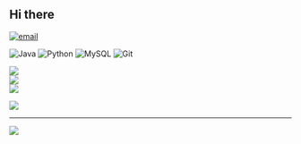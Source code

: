 ## Hi there 

[![email](https://img.shields.io/badge/Email-D14836?logo=gmail&logoColor=white)](mailto:moreirabeatriz462@gmail.com) 


![Java](https://img.shields.io/badge/java-%23ED8B00.svg?style=flat-square&logo=openjdk&logoColor=white) ![Python](https://img.shields.io/badge/python-3670A0?style=flat-square&logo=python&logoColor=ffdd54) ![MySQL](https://img.shields.io/badge/mysql-4479A1.svg?style=flat-square&logo=mysql&logoColor=white) ![Git](https://img.shields.io/badge/git-%23F05033.svg?style=flat-square&logo=git&logoColor=white)

![](https://github-readme-stats.vercel.app/api?username=trizbytriz&theme=panda&hide_border=true&include_all_commits=false&count_private=false)<br/>
![](https://nirzak-streak-stats.vercel.app/?user=trizbytriz&theme=panda&hide_border=true)<br/>
![](https://github-readme-stats.vercel.app/api/top-langs/?username=trizbytriz&theme=panda&hide_border=true&include_all_commits=false&count_private=false&layout=compact)

![](https://github-contributor-stats.vercel.app/api?username=trizbytriz&limit=5&theme=panda&combine_all_yearly_contributions=true)

---
[![](https://visitcount.itsvg.in/api?id=trizbytriz&icon=7&color=5)](https://visitcount.itsvg.in)

<!-- Proudly created with GPRM ( https://gprm.itsvg.in ) -->
